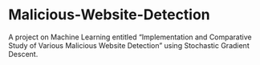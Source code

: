 # Malicious-Website-Detection
A project on Machine Learning entitled “Implementation and Comparative  Study of Various Malicious Website Detection” using Stochastic Gradient  Descent.
